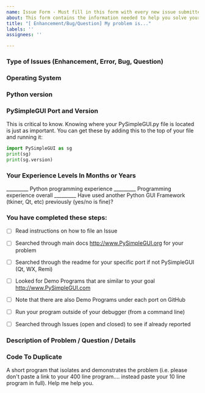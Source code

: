 ```yaml
---
name: Issue Form - Must fill in this form with every new issue submitted
about: This form contains the information needed to help you solve your problem
title: "[ Enhancement/Bug/Question] My problem is..."
labels: ''
assignees: ''

---
```


### Type of Issues (Enhancement, Error, Bug, Question)

### Operating System

### Python version

### PySimpleGUI Port and Version

This is critical to know.  Knowing where your PySimpleGUI.py file is located is just as important.  You can get these by adding this to the top of your file and running it:

```python
import PySimpleGUI as sg
print(sg)
print(sg.version)
```


### Your Experience Levels In Months or Years

_________ Python programming experience
_________ Programming experience overall
_________ Have used another Python GUI Framework (tkiner, Qt, etc) previously (yes/no is fine)?

### You have completed these steps:

- [ ] Read instructions on how to file an Issue
- [ ] Searched through main docs http://www.PySimpleGUI.org for your problem
- [ ] Searched through the readme for your specific port if not PySimpleGUI (Qt, WX, Remi)
- [ ] Looked for Demo Programs that are similar to your goal http://www.PySimpleGUI.com
- [ ] Note that there are also Demo Programs under each port on GitHub
- [ ] Run your program outside of your debugger (from a command line)
- [ ] Searched through Issues (open and closed) to see if already reported


### Description of Problem / Question / Details

### Code To Duplicate

A short program that isolates and demonstrates the problem (i.e. please don't paste a link to your 400 line program.... instead paste your 10 line program in full).  Help me help you.
